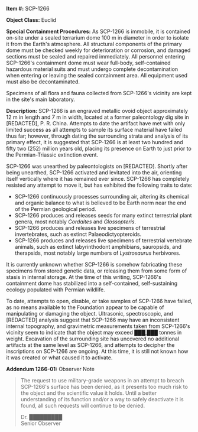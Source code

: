 **Item #:** SCP-1266

**Object Class:** Euclid

**Special Containment Procedures:** As SCP-1266 is immobile, it is contained on-site under a sealed terrarium dome 100 m in diameter in order to isolate it from the Earth's atmosphere. All structural components of the primary dome must be checked weekly for deterioration or corrosion, and damaged sections must be sealed and repaired immediately. All personnel entering SCP-1266's containment dome must wear full-body, self-contained hazardous material suits and must undergo complete decontamination when entering or leaving the sealed containment area. All equipment used must also be decontaminated.

Specimens of all flora and fauna collected from SCP-1266's vicinity are kept in the site's main laboratory.

**Description:** SCP-1266 is an engraved metallic ovoid object approximately 12 m in length and 7 m in width, located at a former paleontology dig site in \[REDACTED\], P. R. China. Attempts to date the artifact have met with only limited success as all attempts to sample its surface material have failed thus far; however, through dating the surrounding strata and analysis of its primary effect, it is suggested that SCP-1266 is at least two hundred and fifty two (252) million years old, placing its presence on Earth to just prior to the Permian-Triassic extinction event.

SCP-1266 was unearthed by paleontologists on \[REDACTED\]. Shortly after being unearthed, SCP-1266 activated and levitated into the air, orienting itself vertically where it has remained ever since. SCP-1266 has completely resisted any attempt to move it, but has exhibited the following traits to date:

*   SCP-1266 continuously processes surrounding air, altering its chemical and organic balance to what is believed to be Earth norm near the end of the Permian geological period.
*   SCP-1266 produces and releases seeds for many extinct terrestrial plant genera, most notably _Cordaites_ and _Glossopteris_.
*   SCP-1266 produces and releases live specimens of terrestrial invertebrates, such as extinct Palaeodictyopteroids.
*   SCP-1266 produces and releases live specimens of terrestrial vertebrate animals, such as extinct labyrinthodont amphibians, sauropsids, and therapsids, most notably large numbers of _Lystrosaurus_ herbivores.

It is currently unknown whether SCP-1266 is somehow fabricating these specimens from stored genetic data, or releasing them from some form of stasis in internal storage. At the time of this writing, SCP-1266's containment dome has stabilized into a self-contained, self-sustaining ecology populated with Permian wildlife.

To date, attempts to open, disable, or take samples of SCP-1266 have failed, as no means available to the Foundation appear to be capable of manipulating or damaging the object. Ultrasonic, spectroscopic, and \[REDACTED\] analysis suggest that SCP-1266 may have an inconsistent internal topography, and gravimetric measurements taken from SCP-1266's vicinity seem to indicate that the object may exceed ███,███ tonnes in weight. Excavation of the surrounding site has uncovered no additional artifacts at the same level as SCP-1266, and attempts to decipher the inscriptions on SCP-1266 are ongoing. At this time, it is still not known how it was created or what caused it to activate.

**Addendum 1266-01:** Observer Note

> The request to use military-grade weapons in an attempt to breach SCP-1266's surface has been denied, as it presents too much risk to the object and the scientific value it holds. Until a better understanding of its function and/or a way to safely deactivate it is found, all such requests will continue to be denied.
> 
> Dr. █████████  
> Senior Observer